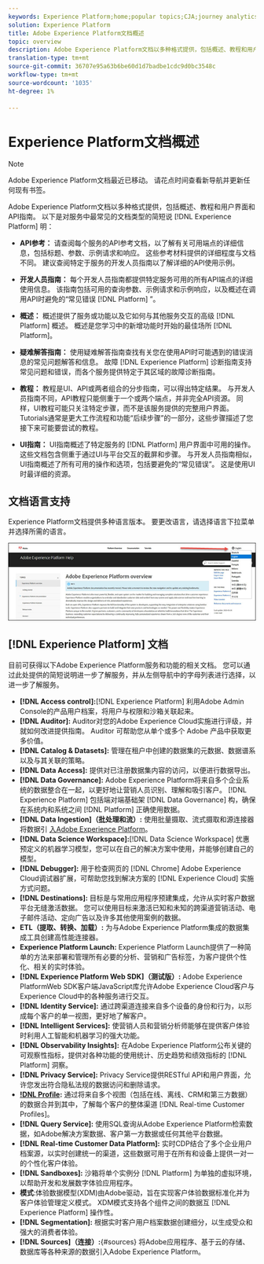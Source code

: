```yaml
---
keywords: Experience Platform;home;popular topics;CJA;journey analytics;customer journey analytics;campaign orchestration;orchestration;customer journey;journey;journey orchestration;capability;workflow
solution: Experience Platform
title: Adobe Experience Platform文档概述
topic: overview
description: Adobe Experience Platform文档以多种格式提供，包括概述、教程和用户界面和API指南。 以下是最常见的Experience Platform服务文档类型的简要描述。
translation-type: tm+mt
source-git-commit: 36707e95a63b6be60d1d7badbe1cdc9d0bc3548c
workflow-type: tm+mt
source-wordcount: '1035'
ht-degree: 1%

---
```



# Experience Platform文档概述

>[!NOTE]
>
>Adobe Experience Platform文档最近已移动。 请花点时间查看新导航并更新任何现有书签。

Adobe Experience Platform文档以多种格式提供，包括概述、教程和用户界面和API指南。 以下是对服务中最常见的文档类型的简短说 [!DNL Experience Platform] 明：

* **API参考：** 请查阅每个服务的API参考文档，以了解有关可用端点的详细信息，包括标题、参数、示例请求和响应。 这些参考材料提供的详细程度与文档不同。 建议查阅特定于服务的开发人员指南以了解详细的API使用示例。

* **开发人员指南：** 每个开发人员指南都提供特定服务可用的所有API端点的详细使用信息。 该指南包括可用的查询参数、示例请求和示例响应，以及概述在调用API时避免的“常见错误 [!DNL Platform] ”。

* **概述：** 概述提供了服务或功能以及它如何与其他服务交互的高级 [!DNL Platform] 概述。 概述是您学习中的新增功能时开始的最佳场所 [!DNL Platform]。

* **疑难解答指南：** 使用疑难解答指南查找有关您在使用API时可能遇到的错误消息的常见问题解答和信息。 故障 [!DNL Experience Platform] 诊断指南支持常见问题和错误，而各个服务提供特定于其区域的故障诊断指南。

* **教程：** 教程是UI、API或两者组合的分步指南，可以得出特定结果。 与开发人员指南不同，API教程只能侧重于一个或两个端点，并非完全API资源。 同样，UI教程可能只关注特定步骤，而不是该服务提供的完整用户界面。 Tutorials通常是更大工作流程和功能“后续步骤”的一部分，这些步骤描述了您接下来可能要尝试的教程。

* **UI指南：** UI指南概述了特定服务的 [!DNL Platform] 用户界面中可用的操作。 这些文档包含侧重于通过UI与平台交互的截屏和步骤。 与开发人员指南相似，UI指南概述了所有可用的操作和选项，包括要避免的“常见错误”。 这是使用UI时最详细的资源。

## 文档语言支持

Experience Platform文档提供多种语言版本。 要更改语言，请选择语言下拉菜单并选择所需的语言。

![image](../images/overview/lang.jpg)

## [!DNL Experience Platform] 文档

目前可获得以下Adobe Experience Platform服务和功能的相关文档。 您可以通过此处提供的简短说明进一步了解服务，并从左侧导航中的字母列表进行选择，以进一步了解服务。

* **[!DNL Access control]:**[!DNL Experience Platform] 利用Adobe Admin Console的产品用户档案，将用户与权限和沙箱关联起来。
* **[!DNL Auditor]:** Auditor对您的Adobe Experience Cloud实施进行评级，并就如何改进提供指南。 Auditor 可帮助您从单个或多个 Adobe 产品中获取更多价值。
* **[!DNL Catalog & Datasets]:** 管理在租户中创建的数据集的元数据、数据谱系以及与其关联的策略。
* **[!DNL Data Access]:** 提供对已注册数据集内容的访问，以便进行数据导出。
* **[!DNL Data Governance]:** Adobe Experience Platform将来自多个企业系统的数据整合在一起，以更好地让营销人员识别、理解和吸引客户。 [!DNL Experience Platform] 包括端对端基础架 [!DNL Data Governance] 构，确保在系统内和系统之间 [!DNL Platform] 正确使用数据。
* **[!DNL Data Ingestion]（批处理和流）:** 使用批量摄取、流式摄取和源连接器将数据引 [入Adobe Experience Platform](#sources)。
* **[!DNL Data Science Workspace]:**[!DNL Data Science Workspace] 优惠预定义的机器学习模型，您可以在自己的解决方案中使用，并能够创建自己的模型。
* **[!DNL Debugger]:** 用于检查网页的 [!DNL Chrome] Adobe Experience Cloud调试器扩展，可帮助您找到解决方案的 [!DNL Experience Cloud] 实施方式问题。
* **[!DNL Destinations]:** 目标是与常用应用程序预建集成，允许从实时客户数据平台无缝激活数据。 您可以使用目标来激活已知和未知的跨渠道营销活动、电子邮件活动、定向广告以及许多其他使用案例的数据。
* **ETL（提取、转换、加载）:** 为与Adobe Experience Platform集成的数据集成工具创建高性能连接器。
* **Experience Platform Launch:** Experience Platform Launch提供了一种简单的方法来部署和管理所有必要的分析、营销和广告标签，为客户提供个性化、相关的实时体验。
* **[!DNL Experience Platform Web SDK]（测试版）:** Adobe Experience PlatformWeb SDK客户端JavaScript库允许Adobe Experience Cloud客户与Experience Cloud中的各种服务进行交互。
* **[!DNL Identity Service]:** 通过跨渠道连接来自多个设备的身份和行为，以形成每个客户的单一视图，更好地了解客户。
* **[!DNL Intelligent Services]:** 使营销人员和营销分析师能够在提供客户体验时利用人工智能和机器学习的强大功能。
* **[!DNL Observability Insights]:** 在Adobe Experience Platform公布关键的可观察性指标，提供对各种功能的使用统计、历史趋势和绩效指标的 [!DNL Platform] 洞察。
* **[!DNL Privacy Service]:** Privacy Service提供RESTful API和用户界面，允许您发出符合隐私法规的数据访问和删除请求。
* **[!DNL Profile](实时客户用户档案):** 通过将来自多个视图（包括在线、离线、CRM和第三方数据）的数据合并到其中，了解每个客户的整体渠道 [!DNL Real-time Customer Profiles]。
* **[!DNL Query Service]:** 使用SQL查询从Adobe Experience Platform检索数据，如Adobe解决方案数据、客户第一方数据或任何其他平台数据。
* **[!DNL Real-time Customer Data Platform]:** 实时CDP结合了多个企业用户档案源，以实时创建统一的渠道，这些数据可用于在所有和设备上提供一对一的个性化客户体验。
* **[!DNL Sandboxes]:** 沙箱将单个实例分 [!DNL Platform] 为单独的虚拟环境，以帮助开发和发展数字体验应用程序。
* **模式**:体验数据模型(XDM)由Adobe驱动，旨在实现客户体验数据标准化并为客户体验管理定义模式。 XDM模式支持各个组件之间的数据互 [!DNL Experience Platform] 操作性。
* **[!DNL Segmentation]:** 根据实时客户用户档案数据创建细分，以生成受众和强大的消费者体验。
* **[!DNL Sources]（连接）:**{#sources} 将Adobe应用程序、基于云的存储、数据库等各种来源的数据引入Adobe Experience Platform。
